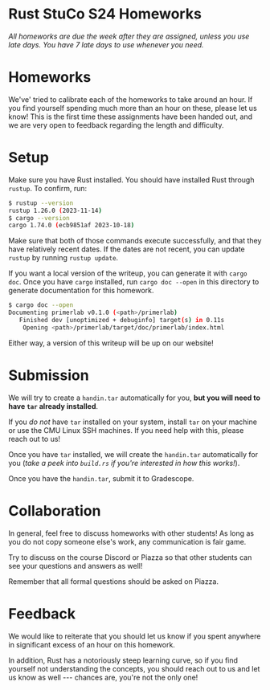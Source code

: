 # Rust StuCo S24 Homeworks

_All homeworks are due the week after they are assigned, unless you use late days._
_You have 7 late days to use whenever you need._



# Homeworks

We've' tried to calibrate each of the homeworks to take around an hour.
If you find yourself spending much more than an hour on these, please let us know!
This is the first time these assignments have been handed out,
and we are very open to feedback regarding the length and difficulty.



# Setup

Make sure you have Rust installed. You should have installed Rust through `rustup`.
To confirm, run:

```sh
$ rustup --version
rustup 1.26.0 (2023-11-14)
$ cargo --version
cargo 1.74.0 (ecb9851af 2023-10-18)
```

Make sure that both of those commands execute successfully,
and that they have relatively recent dates.
If the dates are not recent, you can update `rustup` by running `rustup update`.

If you want a local version of the writeup, you can generate it with `cargo doc`.
Once you have `cargo` installed, run `cargo doc --open` in this directory to generate documentation
for this homework.

```sh
$ cargo doc --open
Documenting primerlab v0.1.0 (<path>/primerlab)
   Finished dev [unoptimized + debuginfo] target(s) in 0.11s
    Opening <path>/primerlab/target/doc/primerlab/index.html
```

Either way, a version of this writeup will be up on our website!



# Submission

We will try to create a `handin.tar` automatically for you,
**but you will need to have `tar` already installed**.

If you _do not_ have `tar` installed on your system,
install `tar` on your machine or use the CMU Linux SSH machines.
If you need help with this, please reach out to us!

Once you have `tar` installed, we will create the `handin.tar` automatically for you
(_take a peek into `build.rs` if you're interested in how this works!_).

Once you have the `handin.tar`, submit it to Gradescope.



# Collaboration

In general, feel free to discuss homeworks with other students!
As long as you do not copy someone else's work, any communication is fair game.

Try to discuss on the course Discord or Piazza so that
other students can see your questions and answers as well!

Remember that all formal questions should be asked on Piazza.



# Feedback

We would like to reiterate that you should let us know if you spent
anywhere in significant excess of an hour on this homework.

In addition, Rust has a notoriously steep learning curve,
so if you find yourself not understanding the concepts,
you should reach out to us and let us know as well ---
chances are, you're not the only one!
